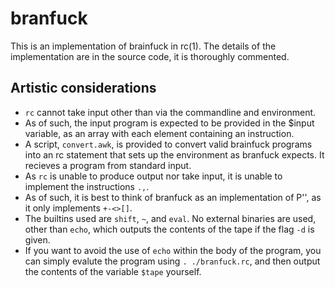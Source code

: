 # branfuck

This is an implementation of brainfuck in rc(1).
The details of the implementation are in the source code, it is thoroughly commented.
## Artistic considerations
- `rc` cannot take input other than via the commandline and environment. 
- As of such, the input program is expected to be provided in the $input variable, as an array with each element containing an instruction.
- A script, `convert.awk`, is provided to convert valid brainfuck programs into an rc statement that sets up the environment as branfuck expects. It recieves a program from standard input.
- As `rc` is unable to produce output nor take input, it is unable to implement the instructions `.,`.
- As of such, it is best to think of branfuck as an implementation of P'', as it only implements `+-<>[]`.
- The builtins used are `shift`, `~`, and `eval`. No external binaries are used, other than `echo`, which outputs the contents of the tape if the flag `-d` is given. 
- If you want to avoid the use of `echo` within the body of the program, you can simply evalute the program using `. ./branfuck.rc`, and then output the contents of the variable `$tape` yourself.

